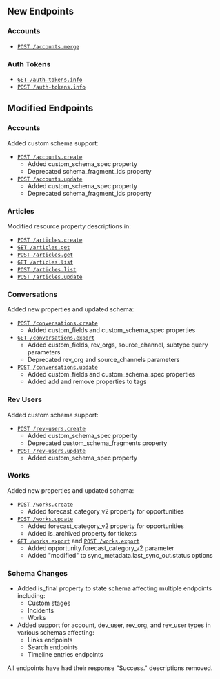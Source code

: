 
## New Endpoints

### Accounts
- [`POST /accounts.merge`](/beta/api-reference/accounts/merge)

### Auth Tokens
- [`GET /auth-tokens.info`](/beta/api-reference/auth-tokens/info-post)
- [`POST /auth-tokens.info`](/beta/api-reference/auth-tokens/info-post)

## Modified Endpoints

### Accounts
Added custom schema support:
- [`POST /accounts.create`](/beta/api-reference/accounts/create)
  - Added custom_schema_spec property
  - Deprecated schema_fragment_ids property
- [`POST /accounts.update`](/beta/api-reference/accounts/update)
  - Added custom_schema_spec property
  - Deprecated schema_fragment_ids property

### Articles
Modified resource property descriptions in:
- [`POST /articles.create`](/beta/api-reference/articles/create-article)
- [`GET /articles.get`](/beta/api-reference/articles/get-article-post)
- [`POST /articles.get`](/beta/api-reference/articles/get-article-post)
- [`GET /articles.list`](/beta/api-reference/articles/list-post)
- [`POST /articles.list`](/beta/api-reference/articles/list-post)
- [`POST /articles.update`](/beta/api-reference/articles/update-article)

### Conversations
Added new properties and updated schema:
- [`POST /conversations.create`](/beta/api-reference/conversations/create)
  - Added custom_fields and custom_schema_spec properties
- [`GET /conversations.export`](/beta/api-reference/conversations/export-post)
  - Added custom_fields, rev_orgs, source_channel, subtype query parameters
  - Deprecated rev_org and source_channels parameters
- [`POST /conversations.update`](/beta/api-reference/conversations/update)
  - Added custom_fields and custom_schema_spec properties
  - Added add and remove properties to tags

### Rev Users
Added custom schema support:
- [`POST /rev-users.create`](/beta/api-reference/rev-users/create)
  - Added custom_schema_spec property
  - Deprecated custom_schema_fragments property
- [`POST /rev-users.update`](/beta/api-reference/rev-users/update)
  - Added custom_schema_spec property

### Works
Added new properties and updated schema:
- [`POST /works.create`](/beta/api-reference/works/create)
  - Added forecast_category_v2 property for opportunities
- [`POST /works.update`](/beta/api-reference/works/update)
  - Added forecast_category_v2 property for opportunities
  - Added is_archived property for tickets
- [`GET /works.export`](/beta/api-reference/works/export-post) and [`POST /works.export`](/beta/api-reference/works/export-post)
  - Added opportunity.forecast_category_v2 parameter
  - Added "modified" to sync_metadata.last_sync_out.status options

### Schema Changes
- Added is_final property to state schema affecting multiple endpoints including:
  - Custom stages
  - Incidents
  - Works
- Added support for account, dev_user, rev_org, and rev_user types in various schemas affecting:
  - Links endpoints
  - Search endpoints
  - Timeline entries endpoints

All endpoints have had their response "Success." descriptions removed.